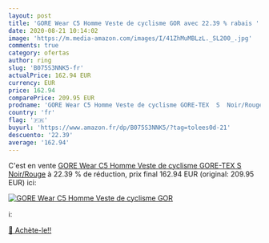 ```yaml
---
layout: post
title: 'GORE Wear C5 Homme Veste de cyclisme GOR avec 22.39 % rabais '
date: 2020-08-21 10:14:02
image: 'https://m.media-amazon.com/images/I/41ZhMuMBLzL._SL200_.jpg'
comments: true
category: ofertas
author: ring
slug: 'B075S3NNK5-fr'
actualPrice: 162.94 EUR
currency: EUR
price: 162.94
comparePrice: 209.95 EUR
prodname: 'GORE Wear C5 Homme Veste de cyclisme GORE-TEX  S  Noir/Rouge'
country: 'fr'
flag: '🇫🇷'
buyurl: 'https://www.amazon.fr/dp/B075S3NNK5/?tag=tolees0d-21'
descuento: '22.39'
average: '162.94'
---
```


C'est en vente [GORE Wear C5 Homme Veste de cyclisme GORE-TEX  S  Noir/Rouge](https://www.amazon.fr/dp/B075S3NNK5/?tag=tolees0d-21)  à  22.39 % de réduction, prix final  162.94 EUR (original: 209.95 EUR) ici:

[![GORE Wear C5 Homme Veste de cyclisme GOR](https://m.media-amazon.com/images/I/41ZhMuMBLzL._SL200_.jpg)](https://www.amazon.fr/dp/B075S3NNK5/?tag=tolees0d-21)

ℹ️:


[🛒 Achète-le!!](https://www.amazon.fr/dp/B075S3NNK5/?tag=tolees0d-21)
